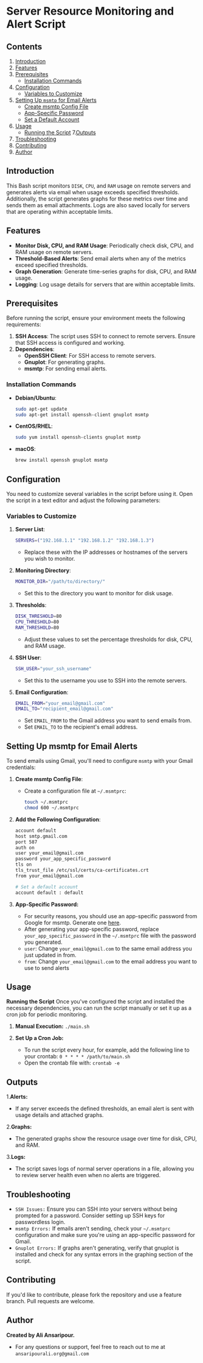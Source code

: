 # Server Resource Monitoring and Alert Script


## Contents

1. [Introduction](#introduction)
2. [Features](#features)
3. [Prerequisites](#prerequisites)
   - [Installation Commands](#installation-commands)
4. [Configuration](#configuration)
   - [Variables to Customize](#variables-to-customize)
5. [Setting Up `msmtp` for Email Alerts](#setting-up-msmtp-for-email-alerts)
   - [Create msmtp Config File](#create-msmtp-config-file)
   - [App-Specific Password](#app-specific-password)
   - [Set a Default Account](#set-a-default-account)
6. [Usage](#usage)
   - [Running the Script](#running-the-script)
7.[Outputs](#outputs)
8. [Troubleshooting](#troubleshooting)
9. [Contributing](#contributing)
10. [Author](#author)


## Introduction
This Bash script monitors `DISK`, `CPU`, and `RAM` usage on remote servers and generates alerts via email when usage exceeds specified thresholds. Additionally, the script generates graphs for these metrics over time and sends them as email attachments. Logs are also saved locally for servers that are operating within acceptable limits.

## Features

- **Monitor Disk, CPU, and RAM Usage**: Periodically check disk, CPU, and RAM usage on remote servers.
- **Threshold-Based Alerts**: Send email alerts when any of the metrics exceed specified thresholds.
- **Graph Generation**: Generate time-series graphs for disk, CPU, and RAM usage.
- **Logging**: Log usage details for servers that are within acceptable limits.

## Prerequisites

Before running the script, ensure your environment meets the following requirements:

1. **SSH Access**: The script uses SSH to connect to remote servers. Ensure that SSH access is configured and working.
2. **Dependencies**:
   - **OpenSSH Client**: For SSH access to remote servers.
   - **Gnuplot**: For generating graphs.
   - **msmtp**: For sending email alerts.

### Installation Commands

- **Debian/Ubuntu**:
    ```bash
    sudo apt-get update
    sudo apt-get install openssh-client gnuplot msmtp
    ```

- **CentOS/RHEL**:
    ```bash
    sudo yum install openssh-clients gnuplot msmtp
    ```

- **macOS**:
    ```bash
    brew install openssh gnuplot msmtp
    ```

## Configuration

You need to customize several variables in the script before using it. Open the script in a text editor and adjust the following parameters:

### Variables to Customize

1. **Server List**:
    ```bash
    SERVERS=("192.168.1.1" "192.168.1.2" "192.168.1.3")
    ```
    - Replace these with the IP addresses or hostnames of the servers you wish to monitor.

2. **Monitoring Directory**:
    ```bash
    MONITOR_DIR="/path/to/directory/"
    ```
    - Set this to the directory you want to monitor for disk usage.

3. **Thresholds**:
    ```bash
    DISK_THRESHOLD=80
    CPU_THRESHOLD=80
    RAM_THRESHOLD=80
    ```
    - Adjust these values to set the percentage thresholds for disk, CPU, and RAM usage.

4. **SSH User**:
    ```bash
    SSH_USER="your_ssh_username"
    ```
    - Set this to the username you use to SSH into the remote servers.

5. **Email Configuration**:
    ```bash
    EMAIL_FROM="your_email@gmail.com"
    EMAIL_TO="recipient_email@gmail.com"
    ```
    - Set `EMAIL_FROM` to the Gmail address you want to send emails from.
    - Set `EMAIL_TO` to the recipient's email address.

## Setting Up msmtp for Email Alerts

To send emails using Gmail, you'll need to configure `msmtp` with your Gmail credentials:

1. **Create msmtp Config File**:
   - Create a configuration file at `~/.msmtprc`:
     ```bash
     touch ~/.msmtprc
     chmod 600 ~/.msmtprc
     ```

2. **Add the Following Configuration**:
   ```bash
   account default
   host smtp.gmail.com
   port 587
   auth on
   user your_email@gmail.com
   password your_app_specific_password
   tls on
   tls_trust_file /etc/ssl/certs/ca-certificates.crt
   from your_email@gmail.com

   # Set a default account
   account default : default

3. **App-Specific Password:**
   - For security reasons, you should use an app-specific password from Google for msmtp. Generate one [here](https://support.google.com/mail/answer/185833?hl=en).
   - After generating your app-specific password, replace `your_app_specific_password` in the `~/.msmtprc` file with the password you generated.
   - `user`: Change `your_email@gmail.com` to the same email address you just updated in from.
   - `from`: Change `your_email@gmail.com` to the email address you want to use to send alerts 

## Usage
**Running the Script**
Once you've configured the script and installed the necessary dependencies, you can run the script manually or set it up as a cron job for periodic monitoring.

1. **Manual Execution:**
  ```./main.sh```

3. **Set Up a Cron Job:**
   - To run the script every hour, for example, add the following line to your crontab:
   ``` 0 * * * * /path/to/main.sh ```
   - Open the crontab file with:
   ```crontab -e ```

## Outputs
1.**Alerts:**
   - If any server exceeds the defined thresholds, an email alert is sent with usage details and attached graphs.

2.**Graphs:**
   - The generated graphs show the resource usage over time for disk, CPU, and RAM.

3.**Logs:**
   - The script saves logs of normal server operations in a file, allowing you to review server health even when no alerts are triggered.


## Troubleshooting 
   - `SSH Issues:` Ensure you can SSH into your servers without being prompted for a password. Consider setting up SSH keys for passwordless login.
   - `msmtp Errors:` If emails aren't sending, check your `~/.msmtprc` configuration and make sure you're using an app-specific password for Gmail.
   - `Gnuplot Errors:` If graphs aren't generating, verify that gnuplot is installed and check for any syntax errors in the graphing section of the script.

## Contributing
If you'd like to contribute, please fork the repository and use a feature branch. Pull requests are welcome.


## Author

**Created by Ali Ansaripour.** 
- For any questions or support, feel free to reach out to me at `ansaripourali.org@gmail.com`












